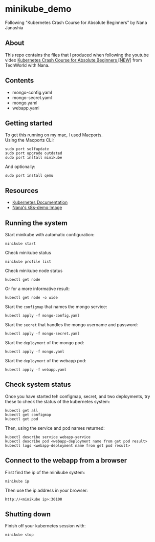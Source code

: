 # minikube_demo

Following "Kubernetes Crash Course for Absolute Beginners" by Nana Janashia

## About

This repo contains the files that I produced when following the youtube video [Kubernetes Crash Course for Absolute Beginners [NEW]](https://www.youtube.com/watch?v=s_o8dwzRlu4) from TechWorld with Nana.

## Contents
* mongo-config.yaml
* mongo-secret.yaml
* mongo.yaml
* webapp.yaml

## Getting started

To get this running on my mac, I used Macports.  
Using the Macports CLI:

```
sudo port selfupdate
sudo port upgrade outdated
sudo port install minikube
```
And optionally:
```
sudo port install qemu
```

## Resources

* [Kubernetes Documentation](https://kubernetes.io/docs/home/)
* [Nana's k8s-demo Image](https://hub.docker.com/r/nanajanashia/k8s-demo-app)

## Running the system

Start minikube with automatic configuration:
```
minikube start
```
Check minikube status
```
minikube profile list
```
Check minikube node status
```
kubectl get node
```
Or for a more informative result:
```
kubectl get node -o wide
```
Start the `configmap` that names the mongo service:
```
kubectl apply -f mongo-config.yaml
```
Start the `secret` that handles the mongo username and password:
```
kubectl apply -f mongo-secret.yaml
```
Start the `deployment` of the mongo pod:
```
kubectl apply -f mongo.yaml
```
Start the `deployment` of the webapp pod:
```
kubectl apply -f webapp.yaml
```

## Check system status

Once you have started teh configmap, secret, and two deployments, try these to check the status of the kubernetes system:
```
kubectl get all
kubectl get configmap
kubectl get pod
```
Then, using the service and pod names returned:
```
kubectl describe service webapp-service 
kubectl describe pod <webapp-deployment name from get pod result>
kubectl logs <webapp-deployment name from get pod result>
```

## Connect to the webapp from a browser

First find the ip of the minikube system:
```
minikube ip
```
Then use the ip address in your browser:
```
http://<minikube ip>:30100
```

## Shutting down
Finish off your kubernetes session with:
```
minikube stop
```



